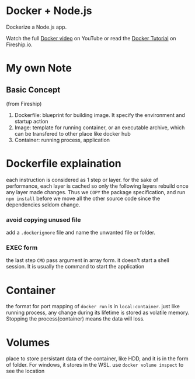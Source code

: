 # Docker + Node.js

Dockerize a Node.js app. 

Watch the full [Docker video](https://youtu.be/gAkwW2tuIqE) on YouTube or read the [Docker Tutorial](https://fireship.io/lessons/docker-basics-tutorial-nodejs/) on Fireship.io. 

# My own Note
## Basic Concept
(from Fireship)

1. Dockerfile: blueprint for building image. It specify the environment and startup action
2. Image: template for running container, or an executable archive, which can be transfered to other place like docker hub
3. Container: running process, application

# Dockerfile explaination
each instruction is considered as 1 step or layer. for the sake of performance, each layer is cached so only the following layers rebuild once any layer made changes. Thus we `COPY` the package specification, and run `npm install` before we move all the other source code since the dependencies seldom change.

### avoid copying unused file
add a `.dockerignore` file and name the unwanted file or folder.

### EXEC form
the last step `CMD` pass argument in array form. it doesn't start a shell session. It is usually the command to start the application


# Container
the format for port mapping of `docker run` is in `local:container`.
just like running process, any change during its lifetime is stored as volatile memory. Stopping the process(container) means the data will loss.


# Volumes
place to store persistant data of the container, like HDD, and it is in the form of folder.
For windows, it stores in the WSL. use `docker volume inspect` to see the location